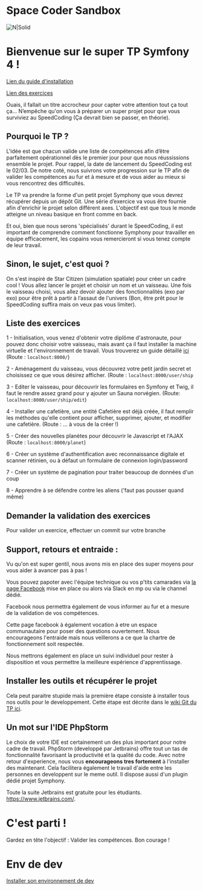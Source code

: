 # Space Coder Sandbox

![N|Solid](https://cdn.vox-cdn.com/uploads/chorus_image/image/57339537/Concept_citcon2015_5.0.jpg)
# Bienvenue sur le super TP Symfony 4 !  

[Lien du guide d'installation](https://gitlab.com/Chatmalow/sandbox_simgame/wikis/1-Installation-des-programmes)

[Lien des exercices](https://drive.google.com/open?id=1cOpiTCgyjkCNqoxQc2oewnzcw7HumQeq)


Ouais, il fallait un titre accrocheur pour capter votre attention tout ça tout ça... N’empêche qu'on vous à préparer un super projet pour que vous surviviez au SpeedCoding (Ça devrait bien se passer, en théorie). 
 
## Pourquoi le TP ?

L'idée est que chacun valide une liste de compétences afin d’être parfaitement opérationnel dès le premier jour pour que nous réussissions ensemble le projet. Pour rappel, la date de lancement du SpeedCoding est le 02/03. De notre coté, nous suivrons votre progression sur le TP afin de valider les compétences au fur et à mesure et de vous aider au mieux si vous rencontrez des difficultés.  

Le TP va prendre la forme d'un petit projet Symphony que vous devrez récupérer depuis un dépôt Git. Une série d’exercice va vous être fournie afin d'enrichir le projet selon différent axes. L'objectif est que tous le monde atteigne un niveau basique en front comme en back. 

Et oui, bien que nous serons 'spécialisés' durant le SpeedCoding, il est important de comprendre comment fonctionne Symphony pour travailler en équipe efficacement, les copains vous remercieront si vous tenez compte de leur travail.

## Sinon, le sujet, c'est quoi ?
  
On s'est inspiré de Star Citizen (simulation spatiale) pour créer un cadre cool ! Vous allez lancer le projet et choisir un nom et un vaisseau. Une fois le vaisseau choisi, vous allez devoir ajouter des fonctionnalités (exo par exo) pour être prêt à partir à l’assaut de l'univers (Bon, être prêt pour le SpeedCoding suffira mais on veux pas vous limiter).
  

## Liste des exercices  
  
1 - Initialisation, vous venez d'obtenir votre diplôme d'astronaute, pour pouvez donc choisir votre vaisseau, mais avant ça il faut installer la machine virtuelle et l'environnement de travail. Vous trouverez un guide détaillé [ici](https://gitlab.com/Chatmalow/sandbox_simgame/wikis/Installation)
(Route : `localhost:8000/`)

2 - Aménagement du vaisseau, vous découvrez votre petit jardin secret et choisissez ce que vous désirez afficher.
(Route : `localhost:8000/user/ship`

3 - Editer le vaisseau, pour découvrir les formulaires en Symfony et Twig, il faut le rendre assez grand pour y ajouter un Sauna norvégien. 
(Route: `localhost:8000/user/ship/edit`)

4  - Installer une cafetière, une entité Cafetière est déjà créée, il faut remplir les méthodes qu'elle contient pour afficher, supprimer, ajouter, et modifier une cafetière.
(Route : ... à vous de la créer !)

5 - Créer des nouvelles planètes pour découvrir le Javascript et l'AJAX 
(Route : `localhost:8000/planet`)

6 - Créer un système d'authentification avec reconnaissance digitale et scanner rétinien, ou à défaut un formulaire de connexion login/password

7 - Créer un système de pagination pour traiter beaucoup de données d'un coup

8 - Apprendre à se défendre contre les aliens ('faut pas pousser quand même)
 
## Demander la validation des exercices 

Pour valider un exercice, effectuer un commit sur votre branche 
  
## Support, retours et entraide :   
  
Vu qu'on est super gentil, nous avons mis en place des super moyens pour vous aider à avancer pas à pas !

Vous pouvez papoter avec l'équipe technique ou vos p'tits camarades via [la page Facebook](https://www.facebook.com/groups/426816297967440/) mise en place ou alors via Slack en mp ou via le channel dédié.

Facebook nous permettra également de vous informer au fur et a mesure de la validation de vos compétences.

Cette page facebook à également vocation à etre un espace communautaire pour poser des questions ouvertement. Nous encourageons l'entraide mais nous veillerons a ce que la chartre de fonctionnement soit respectée.

Nous mettrons également en place un suivi individuel pour rester à disposition et vous permettre la meilleure expérience d'apprentissage. 

## Installer les outils et récupérer le projet 
  
Cela peut paraitre stupide mais la première étape consiste à installer tous nos outils pour le developpement. Cette étape est décrite dans le [wiki Git du TP ici](https://gitlab.com/Chatmalow/sandbox_simgame/wikis/1-Installation-des-programmes).

## Un mot sur l'IDE PhpStorm
Le choix de votre IDE est certainement un des plus important pour notre cadre de travail.
PhpStorm (developpé par Jetbrains) offre tout un tas de fonctionnalité favorisant la productivité et la qualité du code. Avec notre retour d'experience, nous vous **encourageons tres fortement** à l'installer des maintenant. Cela facilitera également le travail d'aide entre les personnes en developpent sur le meme outil.
Il dispose aussi d'un plugin dédié projet Symphony.

Toute la suite Jetbrains est gratuite pour les étudiants. https://www.jetbrains.com/.

# C'est parti !  

Gardez en tête l'objectif : Valider les compétences. Bon courage !
   
# Env de dev
[Installer son environnement de dev](env/dev_env.md)
